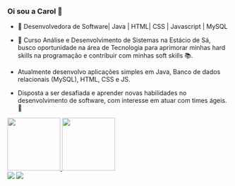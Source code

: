 ### Oi sou a Carol 👋

- 👯 Desenvolvedora de Software| Java | HTML| CSS | Javascript | MySQL

- 🌱 Curso Análise e Desenvolvimento de Sistemas na Estácio de Sá, busco oportunidade na área de Tecnologia para aprimorar minhas hard skills na programação e contribuir com minhas soft skills 📚. 

- Atualmente desenvolvo aplicações simples em Java, Banco de dados relacionais (MySQL), HTML, CSS e JS.

- Disposta a ser desafiada e aprender novas habilidades no desenvolvimento de software, com interesse em atuar com times ágeis.🚀




<div>
  <a href="https://github.com/LeniCarolineParnoff">
  <img height="120em" src="https://github-readme-stats.vercel.app/api?username=LeniCarolineParnoff&show_icons=true&theme=dracula&include_all_commits=true&count_private=true"/>
  <img height="120em" src="https://github-readme-stats.vercel.app/api/top-langs/?username=LeniCarolineParnoff&layout=compact&langs_count8=&theme=dracula"/>
</div>
  
  <div> 
  <a href = "mailto:caaarol.parnoff@gmail.com"><img src="https://img.shields.io/badge/-Gmail-%23333?style=for-the-badge&logo=gmail&logoColor=red" target="_blank"></a>
  <a href="https://www.linkedin.com/in/leni-caroline-parnoff-93b27a189//" target="_blank"><img src="https://img.shields.io/badge/-LinkedIn-%230077B5?style=for-the-badge&logo=linkedin&logoColor=white" target="_blank"></a>
   </div>
